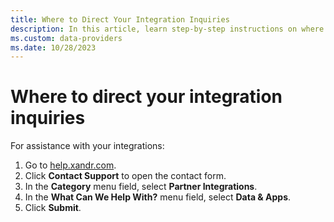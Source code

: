```yaml
---
title: Where to Direct Your Integration Inquiries
description: In this article, learn step-by-step instructions on where you can direct your integration inquiries.
ms.custom: data-providers
ms.date: 10/28/2023
---
```


# Where to direct your integration inquiries

For assistance with your integrations:

1. Go to [help.xandr.com](https://help.xandr.com).
1. Click **Contact Support** to open the contact form.
1. In the **Category** menu field, select **Partner Integrations**.
1. In the **What Can We Help With?** menu field, select **Data & Apps**.
1. Click **Submit**.

